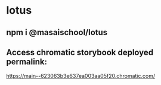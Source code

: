 # lotus

## npm i @masaischool/lotus

## Access chromatic storybook deployed permalink:

https://main--623063b3e637ea003aa05f20.chromatic.com/
